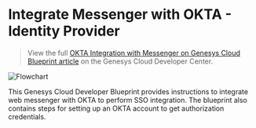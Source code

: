 # Integrate Messenger with OKTA - Identity Provider

> View the full [OKTA Integration with Messenger on Genesys Cloud Blueprint article](https://developer.mypurecloud.com/blueprints/messenger-blueprint/) on the Genesys Cloud Developer Center.

![Flowchart](./images/Messenger_OKTA_Integration.png "Integrate Messenger with OKTA - Identity Provider")

This Genesys Cloud Developer Blueprint provides instructions to integrate web messenger with OKTA to perform SSO integration. The blueprint also contains steps for setting up an OKTA account to get authorization credentials.